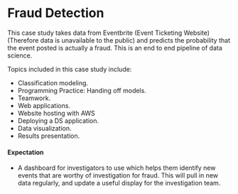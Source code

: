 # Fraud Detection

This case study takes data from Eventbrite (Event Ticketing Website) (Therefore data is unavailable to the public) and predicts the probability that the event posted is actually a fraud. This is an end to end pipeline of data science.

Topics included in this case study include:
* Classification modeling.
* Programming Practice: Handing off models. 
* Teamwork.
* Web applications.
* Website hosting with AWS
* Deploying a DS application.
* Data visualization.
* Results presentation.

#### Expectation

* A dashboard for investigators to use which helps them identify new events that are worthy of investigation for fraud.  This will pull in new data regularly, and update a useful display for the investigation team.

